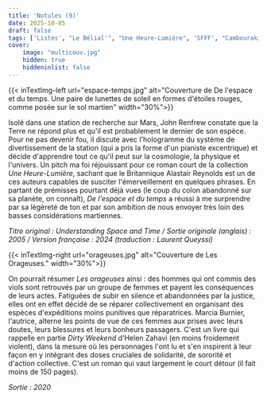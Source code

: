 ```yaml
---
title: 'Notules (9)'
date: 2025-10-05
draft: false
tags: ['Listes', "Le Bélial'", "Une Heure-Lumière", 'SFFF', "Cambourakis", "Roman"]
cover: 
    image: "multicouv.jpg"
    hidden: true
    hiddeninlist: false
---
```


{{< inTextImg-left url="espace-temps.jpg" alt="Couverture de De l'espace et du temps. Une paire de lunettes de soleil en formes d'étoiles rouges, comme posée sur le sol martien" width="30%">}}

Isolé dans une station de recherche sur Mars, John Renfrew constate que la Terre ne répond plus et qu'il est probablement le dernier de son espèce. Pour ne pas devenir fou, il discute avec l'hologramme du système de divertissement de la station (qui a pris la forme d'un pianiste excentrique) et décide d'apprendre tout ce qu'il peut sur la cosmologie, la physique et l'univers. Un pitch ma foi réjouissant pour ce roman court de la collection *Une Heure-Lumière*, sachant que le Britannique Alastair Reynolds est un de ces auteurs capables de susciter l'émerveillement en quelques phrases. En partant de prémisses pourtant déjà vues (le coup du colon abandonné sur sa planète, on connaît), *De l'espace et du temps* a réussi à me surprendre par sa légèreté de ton et par son ambition de nous envoyer très loin des basses considérations martiennes. 

*Titre original : Understanding Space and Time / Sortie originale (anglais) : 2005 / Version française : 2024 (traduction : Laurent Queyssi)*

{{< inTextImg-right url="orageuses.jpg" alt="Couverture de Les Orageuses." width="30%">}}

On pourrait résumer *Les orageuses* ainsi : des hommes qui ont commis des viols sont retrouvés par un groupe de femmes et payent les conséquences de leurs actes. Fatiguées de subir en silence et abandonnées par la justice, elles ont en effet décidé de se réparer collectivement en organisant des espèces d'expéditions moins punitives que réparatrices. Marcia Burnier, l'autrice, alterne les points de vue de ces femmes aux prises avec leurs doutes, leurs blessures et leurs bonheurs passagers. C'est un livre qui rappelle en partie *Dirty Weekend* d'Helen Zahavi (en moins froidement violent), dans la mesure où les personnages l'ont lu et s'en inspirent à leur façon en y intégrant des doses cruciales de solidarité, de sororité et d'action collective. C'est un roman qui vaut largement le court détour (il fait moins de 150 pages). 

*Sortie : 2020*
